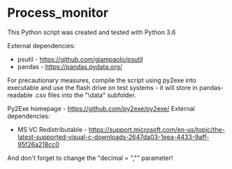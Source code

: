 # Process_monitor

This Python script was created and tested with Python 3.6

External dependencies: 
- psutil - https://github.com/giampaolo/psutil
- pandas - https://pandas.pydata.org/

For precautionary measures, compile the script using py2exe into executable and use the flash drive on test systems - it will store in pandas-readable .csv files into the "\data" subfolder.

Py2Exe homepage - https://github.com/py2exe/py2exe/
External dependencies: 
- MS VC Redistributable - https://support.microsoft.com/en-us/topic/the-latest-supported-visual-c-downloads-2647da03-1eea-4433-9aff-95f26a218cc0

And don't forget to change the "decimal = ","" parameter!

